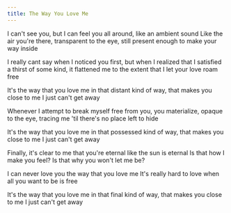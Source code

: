 ```yaml
---
title: The Way You Love Me
---
```


I can't see you, but I can feel you
all around, like an ambient sound
Like the air you're there, transparent to the eye,
still present enough to make your way inside

I really cant say when I noticed you first,
but when I realized that I satisfied
a thirst of some kind, it flattened me
to the extent that I let your love roam free

It's the way that you love me in that
distant kind of way,
that makes you close to me
I just can't get away

Whenever I attempt to
break myself free from you,
you materialize, opaque to the eye,
tracing me 'til there's no place left to hide

It's the way that you love me in that
possessed kind of way,
that makes you close to me
I just can't get away

Finally, it's clear to me that
you're eternal like the sun is eternal
Is that how I make you feel?
Is that why you won't let me be?

I can never love you the way that you love me
It's really hard to love when all you want to be is free

It's the way that you love me in that
final kind of way,
that makes you close to me
I just can't get away